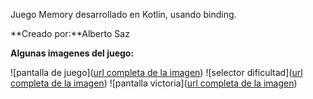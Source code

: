 Juego Memory desarrollado en Kotlin, usando binding.

**Creado por:**Alberto Saz

**Algunas imagenes del juego:**

![pantalla de juego]([url completa de la imagen](https://github.com/4lbertoS4z/4lbertoS4z/blob/main/Fotos%20App/WhatsApp%20Image%202022-05-14%20at%205.06.38%20PM.jpeg))
![selector dificultad]([url completa de la imagen](https://github.com/4lbertoS4z/4lbertoS4z/blob/main/Fotos%20App/WhatsApp%20Image%202022-05-14%20at%205.06.36%20PM%20(2).jpeg))
![pantalla victoria]([url completa de la imagen](https://github.com/4lbertoS4z/4lbertoS4z/blob/main/Fotos%20App/WhatsApp%20Image%202022-05-14%20at%205.06.36%20PM%20(1).jpeg))


